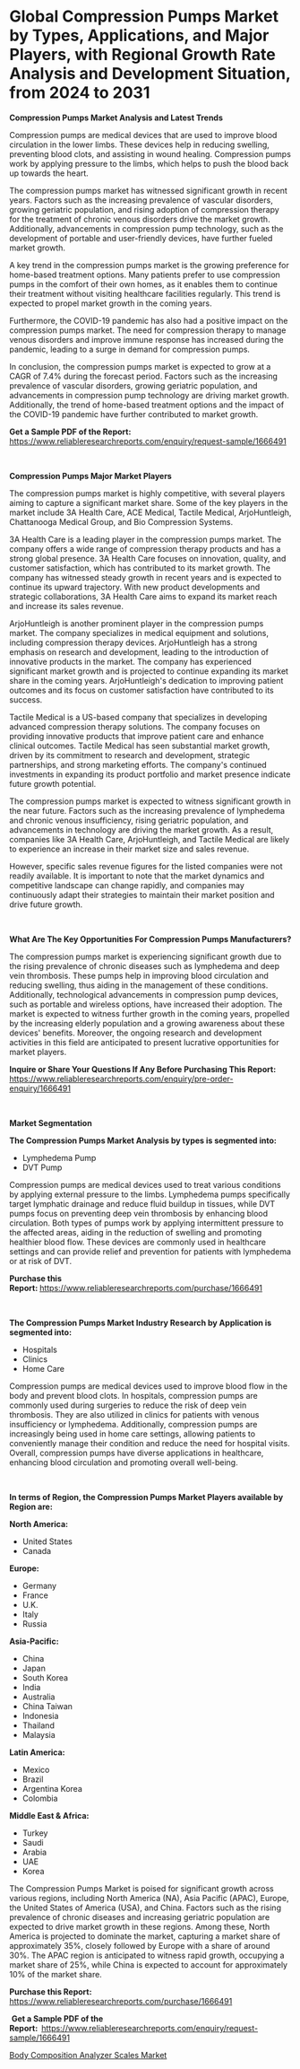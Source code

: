 <p><h1>Global Compression Pumps Market by Types, Applications, and Major Players, with Regional Growth Rate Analysis and Development Situation, from 2024 to 2031</h1></p><p><strong>Compression Pumps Market Analysis and Latest Trends</strong></p>
<p><p>Compression pumps are medical devices that are used to improve blood circulation in the lower limbs. These devices help in reducing swelling, preventing blood clots, and assisting in wound healing. Compression pumps work by applying pressure to the limbs, which helps to push the blood back up towards the heart.</p><p>The compression pumps market has witnessed significant growth in recent years. Factors such as the increasing prevalence of vascular disorders, growing geriatric population, and rising adoption of compression therapy for the treatment of chronic venous disorders drive the market growth. Additionally, advancements in compression pump technology, such as the development of portable and user-friendly devices, have further fueled market growth.</p><p>A key trend in the compression pumps market is the growing preference for home-based treatment options. Many patients prefer to use compression pumps in the comfort of their own homes, as it enables them to continue their treatment without visiting healthcare facilities regularly. This trend is expected to propel market growth in the coming years.</p><p>Furthermore, the COVID-19 pandemic has also had a positive impact on the compression pumps market. The need for compression therapy to manage venous disorders and improve immune response has increased during the pandemic, leading to a surge in demand for compression pumps.</p><p>In conclusion, the compression pumps market is expected to grow at a CAGR of 7.4% during the forecast period. Factors such as the increasing prevalence of vascular disorders, growing geriatric population, and advancements in compression pump technology are driving market growth. Additionally, the trend of home-based treatment options and the impact of the COVID-19 pandemic have further contributed to market growth.</p></p>
<p><strong>Get a Sample PDF of the Report:&nbsp;</strong> <a href="https://www.reliableresearchreports.com/enquiry/request-sample/1666491">https://www.reliableresearchreports.com/enquiry/request-sample/1666491</a></p>
<p>&nbsp;</p>
<p><strong>Compression Pumps Major Market Players</strong></p>
<p><p>The compression pumps market is highly competitive, with several players aiming to capture a significant market share. Some of the key players in the market include 3A Health Care, ACE Medical, Tactile Medical, ArjoHuntleigh, Chattanooga Medical Group, and Bio Compression Systems.</p><p>3A Health Care is a leading player in the compression pumps market. The company offers a wide range of compression therapy products and has a strong global presence. 3A Health Care focuses on innovation, quality, and customer satisfaction, which has contributed to its market growth. The company has witnessed steady growth in recent years and is expected to continue its upward trajectory. With new product developments and strategic collaborations, 3A Health Care aims to expand its market reach and increase its sales revenue.</p><p>ArjoHuntleigh is another prominent player in the compression pumps market. The company specializes in medical equipment and solutions, including compression therapy devices. ArjoHuntleigh has a strong emphasis on research and development, leading to the introduction of innovative products in the market. The company has experienced significant market growth and is projected to continue expanding its market share in the coming years. ArjoHuntleigh's dedication to improving patient outcomes and its focus on customer satisfaction have contributed to its success.</p><p>Tactile Medical is a US-based company that specializes in developing advanced compression therapy solutions. The company focuses on providing innovative products that improve patient care and enhance clinical outcomes. Tactile Medical has seen substantial market growth, driven by its commitment to research and development, strategic partnerships, and strong marketing efforts. The company's continued investments in expanding its product portfolio and market presence indicate future growth potential.</p><p>The compression pumps market is expected to witness significant growth in the near future. Factors such as the increasing prevalence of lymphedema and chronic venous insufficiency, rising geriatric population, and advancements in technology are driving the market growth. As a result, companies like 3A Health Care, ArjoHuntleigh, and Tactile Medical are likely to experience an increase in their market size and sales revenue.</p><p>However, specific sales revenue figures for the listed companies were not readily available. It is important to note that the market dynamics and competitive landscape can change rapidly, and companies may continuously adapt their strategies to maintain their market position and drive future growth.</p></p>
<p>&nbsp;</p>
<p><strong>What Are The Key Opportunities For Compression Pumps Manufacturers?</strong></p>
<p><p>The compression pumps market is experiencing significant growth due to the rising prevalence of chronic diseases such as lymphedema and deep vein thrombosis. These pumps help in improving blood circulation and reducing swelling, thus aiding in the management of these conditions. Additionally, technological advancements in compression pump devices, such as portable and wireless options, have increased their adoption. The market is expected to witness further growth in the coming years, propelled by the increasing elderly population and a growing awareness about these devices' benefits. Moreover, the ongoing research and development activities in this field are anticipated to present lucrative opportunities for market players.</p></p>
<p><strong>Inquire or Share Your Questions If Any Before Purchasing This Report:</strong> <a href="https://www.reliableresearchreports.com/enquiry/pre-order-enquiry/1666491">https://www.reliableresearchreports.com/enquiry/pre-order-enquiry/1666491</a></p>
<p>&nbsp;</p>
<p><strong>Market Segmentation</strong></p>
<p><strong>The Compression Pumps Market Analysis by types is segmented into:</strong></p>
<p><ul><li>Lymphedema Pump</li><li>DVT Pump</li></ul></p>
<p><p>Compression pumps are medical devices used to treat various conditions by applying external pressure to the limbs. Lymphedema pumps specifically target lymphatic drainage and reduce fluid buildup in tissues, while DVT pumps focus on preventing deep vein thrombosis by enhancing blood circulation. Both types of pumps work by applying intermittent pressure to the affected areas, aiding in the reduction of swelling and promoting healthier blood flow. These devices are commonly used in healthcare settings and can provide relief and prevention for patients with lymphedema or at risk of DVT.</p></p>
<p><strong>Purchase this Report:&nbsp;</strong><a href="https://www.reliableresearchreports.com/purchase/1666491">https://www.reliableresearchreports.com/purchase/1666491</a></p>
<p>&nbsp;</p>
<p><strong>The Compression Pumps Market Industry Research by Application is segmented into:</strong></p>
<p><ul><li>Hospitals</li><li>Clinics</li><li>Home Care</li></ul></p>
<p><p>Compression pumps are medical devices used to improve blood flow in the body and prevent blood clots. In hospitals, compression pumps are commonly used during surgeries to reduce the risk of deep vein thrombosis. They are also utilized in clinics for patients with venous insufficiency or lymphedema. Additionally, compression pumps are increasingly being used in home care settings, allowing patients to conveniently manage their condition and reduce the need for hospital visits. Overall, compression pumps have diverse applications in healthcare, enhancing blood circulation and promoting overall well-being.</p></p>
<p>&nbsp;</p>
<p><strong>In terms of Region, the Compression Pumps Market Players available by Region are:</strong></p>
<p>
    <p> <strong> North America: </strong>
        <ul>
            <li>United States</li>
            <li>Canada</li>
        </ul>
        </p> 
    <p> <strong> Europe: </strong>
        <ul>
            <li>Germany</li>
            <li>France</li>
            <li>U.K.</li>
            <li>Italy</li>
            <li>Russia</li>
        </ul>
        </p> 
    <p> <strong> Asia-Pacific: </strong>
        <ul>
            <li>China</li>
            <li>Japan</li>
            <li>South Korea</li>
            <li>India</li>
            <li>Australia</li>
            <li>China Taiwan</li>
            <li>Indonesia</li>
            <li>Thailand</li>
            <li>Malaysia</li>
        </ul>
        </p> 
    <p> <strong> Latin America: </strong>
        <ul>
            <li>Mexico</li>
            <li>Brazil</li>
            <li>Argentina Korea</li>
            <li>Colombia</li>
        </ul>
        </p> 
    <p> <strong> Middle East & Africa: </strong>
        <ul>
            <li>Turkey</li>
            <li>Saudi</li>
            <li>Arabia</li>
            <li>UAE</li>
            <li>Korea</li>
        </ul>
    </p>
    </p>
<p><p>The Compression Pumps Market is poised for significant growth across various regions, including North America (NA), Asia Pacific (APAC), Europe, the United States of America (USA), and China. Factors such as the rising prevalence of chronic diseases and increasing geriatric population are expected to drive market growth in these regions. Among these, North America is projected to dominate the market, capturing a market share of approximately 35%, closely followed by Europe with a share of around 30%. The APAC region is anticipated to witness rapid growth, occupying a market share of 25%, while China is expected to account for approximately 10% of the market share.</p></p>
<p><strong>Purchase this Report: </strong><a href="https://www.reliableresearchreports.com/purchase/1666491">https://www.reliableresearchreports.com/purchase/1666491</a></p>
<p>&nbsp;<strong>Get a Sample PDF of the Report:&nbsp;&nbsp;</strong><a href="https://www.reliableresearchreports.com/enquiry/request-sample/1666491">https://www.reliableresearchreports.com/enquiry/request-sample/1666491</a></p>
<p><strong></strong></p>
<p><p><a href="https://medium.com/@zitakuvalis/body-composition-analyzer-scales-market-the-key-to-successful-business-strategy-forecast-till-2030-3e9958ea3780">Body Composition Analyzer Scales Market</a></p></p>